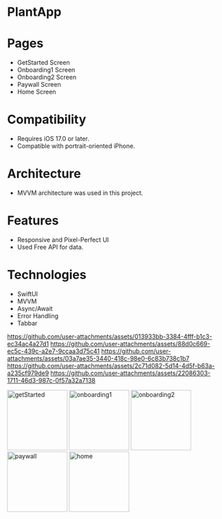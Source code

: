 # PlantApp

# Pages
- GetStarted Screen
- Onboarding1 Screen
- Onboarding2 Screen
- Paywall Screen
- Home Screen

# Compatibility
- Requires iOS 17.0 or later. 
- Compatible with portrait-oriented iPhone.

# Architecture
- MVVM architecture was used in this project.

# Features
- Responsive and Pixel-Perfect UI
- Used Free API for data.

# Technologies
- SwiftUI
- MVVM
- Async/Await
- Error Handling
- Tabbar

https://github.com/user-attachments/assets/013933bb-3384-4fff-b1c3-ec34ac4a27d1
https://github.com/user-attachments/assets/88d0c669-ec5c-439c-a2e7-9ccaa3d75c41
https://github.com/user-attachments/assets/03a7ae35-3440-418c-98e0-6c83b738c1b7
https://github.com/user-attachments/assets/2c71d082-5d14-4d5f-b63a-a235cf979de9
https://github.com/user-attachments/assets/22086303-1711-46d3-987c-0f57a32a7138

<img width="140" alt="getStarted" src="https://github.com/user-attachments/assets/013933bb-3384-4fff-b1c3-ec34ac4a27d1">    <img width="140" alt="onboarding1" src="https://github.com/user-attachments/assets/88d0c669-ec5c-439c-a2e7-9ccaa3d75c41"> <img width="140" alt="onboarding2" src="https://github.com/user-attachments/assets/03a7ae35-3440-418c-98e0-6c83b738c1b7"> <img width="140" alt="paywall" src="https://github.com/user-attachments/assets/2c71d082-5d14-4d5f-b63a-a235cf979de9"> <img width="140" alt="home" src="https://github.com/user-attachments/assets/22086303-1711-46d3-987c-0f57a32a7138">



